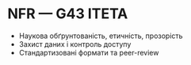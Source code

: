 # NFR — G43 ITETA
- Наукова обґрунтованість, етичність, прозорість
- Захист даних і контроль доступу
- Стандартизовані формати та peer-review